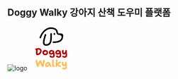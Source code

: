 <h2>Doggy Walky 강아지 산책 도우미 플랫폼</h2>

![logo](https://github.com/user-attachments/assets/0dc0694d-32ce-4f47-bc8f-5a9ade363306)
<svg width="100" height="100" viewBox="0 0 800 800" fill="none" xmlns="http://www.w3.org/2000/svg">
<path d="M146.32 523.8C141.16 523.8 136.84 522.24 133.36 519.12C129.88 515.88 127.24 511.5 125.44 505.98C123.64 500.46 122.74 494.1 122.74 486.9C122.74 475.86 122.8 465.36 122.92 455.4C123.16 445.32 123.58 435.06 124.18 424.62C124.42 420.78 125.5 418.08 127.42 416.52C129.46 414.96 132.88 414.18 137.68 414.18C141.4 414.18 144.58 415.38 147.22 417.78C149.98 420.06 151.42 422.88 151.54 426.24C151.78 431.88 151.78 437.88 151.54 444.24C151.42 450.6 151.24 457.14 151 463.86C150.76 470.46 150.64 477 150.64 483.48C150.64 487.32 151 490.8 151.72 493.92C152.44 496.92 153.88 500.16 156.04 503.64L136.96 499.32C146.8 497.88 155.5 495.48 163.06 492.12C170.62 488.64 176.92 484.56 181.96 479.88C187.12 475.08 190.96 469.8 193.48 464.04C196.12 458.28 197.44 452.4 197.44 446.4C197.44 441.36 196.48 437.04 194.56 433.44C192.76 429.84 189.76 427.08 185.56 425.16C181.48 423.24 176.14 422.28 169.54 422.28C163.9 422.28 159.04 422.64 154.96 423.36C150.88 424.08 147.28 424.98 144.16 426.06C141.16 427.02 138.4 427.86 135.88 428.58C133.36 429.3 130.9 429.66 128.5 429.66C124.3 429.66 120.76 428.82 117.88 427.14C115 425.46 112.84 423.3 111.4 420.66C109.96 418.02 109.24 415.26 109.24 412.38C109.24 410.34 109.78 408.36 110.86 406.44C112.06 404.4 113.98 403.02 116.62 402.3C119.62 401.34 123.16 400.44 127.24 399.6C131.32 398.64 135.7 397.8 140.38 397.08C145.06 396.24 149.8 395.58 154.6 395.1C159.52 394.62 164.26 394.38 168.82 394.38C180.94 394.38 191.26 396.66 199.78 401.22C208.3 405.66 214.72 411.72 219.04 419.4C223.48 426.96 225.7 435.54 225.7 445.14C225.7 454.14 224.14 462.66 221.02 470.7C217.9 478.62 213.64 485.88 208.24 492.48C202.96 498.96 196.9 504.54 190.06 509.22C183.22 513.9 176.02 517.5 168.46 520.02C161.02 522.54 153.64 523.8 146.32 523.8ZM292.532 524.16C282.092 524.16 272.852 522.06 264.812 517.86C256.772 513.66 250.412 507.9 245.732 500.58C241.172 493.14 238.892 484.68 238.892 475.2C238.892 469.08 240.212 463.2 242.852 457.56C245.492 451.92 248.912 446.88 253.112 442.44C257.432 438 262.172 434.52 267.332 432C272.492 429.36 277.532 428.04 282.452 428.04C284.492 428.04 286.412 428.4 288.212 429.12C290.132 429.72 291.632 430.74 292.712 432.18C293.792 433.5 294.332 435.36 294.332 437.76C294.332 442.08 293.432 445.86 291.632 449.1C289.952 452.34 286.412 454.86 281.012 456.66C278.372 457.86 275.912 459.42 273.632 461.34C271.472 463.26 269.732 465.48 268.412 468C267.092 470.52 266.432 473.16 266.432 475.92C266.432 482.76 268.712 488.28 273.272 492.48C277.832 496.68 283.952 498.78 291.632 498.78C298.112 498.78 303.392 496.68 307.472 492.48C311.552 488.28 313.592 482.7 313.592 475.74C313.592 469.74 311.852 464.94 308.372 461.34C304.892 457.62 300.332 455.76 294.692 455.76C291.932 455.76 289.592 456.48 287.672 457.92C285.872 459.36 283.772 461.28 281.372 463.68C279.692 465.48 278.192 466.92 276.872 468C275.552 469.08 274.232 469.92 272.912 470.52C271.712 471 270.152 471.24 268.232 471.24C266.072 471.24 264.152 470.4 262.472 468.72C260.912 467.04 260.132 463.86 260.132 459.18C260.132 455.82 261.032 452.4 262.832 448.92C264.752 445.44 267.212 442.26 270.212 439.38C273.332 436.5 276.812 434.22 280.652 432.54C284.492 430.74 288.332 429.84 292.172 429.84C302.372 429.84 311.072 431.7 318.272 435.42C325.592 439.02 331.172 444.18 335.012 450.9C338.852 457.62 340.772 465.6 340.772 474.84C340.772 484.2 338.612 492.6 334.292 500.04C330.092 507.48 324.332 513.36 317.012 517.68C309.812 522 301.652 524.16 292.532 524.16ZM420.544 568.8C409.864 568.8 401.164 567.9 394.444 566.1C387.844 564.3 382.744 562.02 379.144 559.26C375.544 556.5 373.024 553.5 371.584 550.26C370.264 547.02 369.604 543.96 369.604 541.08C369.604 536.52 370.924 532.56 373.564 529.2C376.204 525.96 379.684 524.34 384.004 524.34C387.004 524.34 389.104 524.94 390.304 526.14C391.624 527.34 392.284 529.02 392.284 531.18C392.284 533.22 393.064 535.08 394.624 536.76C396.304 538.56 399.124 539.94 403.084 540.9C407.044 541.98 412.264 542.52 418.744 542.52C424.504 542.52 428.464 541.08 430.624 538.2C432.784 535.44 433.864 531.36 433.864 525.96C433.864 521.4 433.564 517.32 432.964 513.72C432.364 510 431.644 506.46 430.804 503.1C429.964 499.62 429.124 496.02 428.284 492.3C427.444 488.46 426.724 484.26 426.124 479.7L436.564 481.14C435.004 487.14 432.604 492.18 429.364 496.26C426.244 500.34 422.644 503.64 418.564 506.16C414.484 508.56 410.284 510.3 405.964 511.38C401.644 512.34 397.444 512.82 393.364 512.82C385.564 512.82 378.844 511.44 373.204 508.68C367.684 505.92 363.364 501.9 360.244 496.62C357.244 491.34 355.744 484.98 355.744 477.54C355.744 470.58 357.064 464.1 359.704 458.1C362.344 452.1 365.884 446.88 370.324 442.44C374.884 437.88 380.104 434.34 385.984 431.82C391.864 429.18 398.044 427.86 404.524 427.86C411.004 427.86 416.164 429 420.004 431.28C423.844 433.56 426.544 436.44 428.104 439.92C429.784 443.4 430.624 447.06 430.624 450.9C430.624 453.9 429.964 456.36 428.644 458.28C427.324 460.2 425.944 461.16 424.504 461.16C422.824 461.16 421.444 460.8 420.364 460.08C419.404 459.36 418.444 458.52 417.484 457.56C416.524 456.6 415.324 455.76 413.884 455.04C412.564 454.32 410.764 453.96 408.484 453.96C404.524 453.96 400.564 455.04 396.604 457.2C392.764 459.36 389.524 462.12 386.884 465.48C384.244 468.72 382.924 472.14 382.924 475.74C382.924 478.74 383.764 481.08 385.444 482.76C387.244 484.44 389.884 485.28 393.364 485.28C399.604 485.28 405.124 483.96 409.924 481.32C414.724 478.68 418.504 474.66 421.264 469.26C424.144 463.74 425.584 456.84 425.584 448.56C425.584 444.96 426.124 442.32 427.204 440.64C428.404 438.96 430.444 438.12 433.324 438.12C438.964 438.12 443.164 439.62 445.924 442.62C448.684 445.62 450.184 448.92 450.424 452.52C451.024 459.6 451.924 465.96 453.124 471.6C454.324 477.24 455.524 482.76 456.724 488.16C457.924 493.44 458.944 499.2 459.784 505.44C460.744 511.68 461.224 519 461.224 527.4C461.224 540.24 457.684 550.32 450.604 557.64C443.524 565.08 433.504 568.8 420.544 568.8ZM538.318 568.8C527.638 568.8 518.938 567.9 512.218 566.1C505.618 564.3 500.518 562.02 496.918 559.26C493.318 556.5 490.798 553.5 489.358 550.26C488.038 547.02 487.378 543.96 487.378 541.08C487.378 536.52 488.698 532.56 491.338 529.2C493.978 525.96 497.458 524.34 501.778 524.34C504.778 524.34 506.878 524.94 508.078 526.14C509.398 527.34 510.058 529.02 510.058 531.18C510.058 533.22 510.838 535.08 512.398 536.76C514.078 538.56 516.898 539.94 520.858 540.9C524.818 541.98 530.038 542.52 536.518 542.52C542.278 542.52 546.238 541.08 548.398 538.2C550.558 535.44 551.638 531.36 551.638 525.96C551.638 521.4 551.338 517.32 550.738 513.72C550.138 510 549.418 506.46 548.578 503.1C547.738 499.62 546.898 496.02 546.058 492.3C545.218 488.46 544.498 484.26 543.898 479.7L554.338 481.14C552.778 487.14 550.378 492.18 547.138 496.26C544.018 500.34 540.418 503.64 536.338 506.16C532.258 508.56 528.058 510.3 523.738 511.38C519.418 512.34 515.218 512.82 511.138 512.82C503.338 512.82 496.618 511.44 490.978 508.68C485.458 505.92 481.138 501.9 478.018 496.62C475.018 491.34 473.518 484.98 473.518 477.54C473.518 470.58 474.838 464.1 477.478 458.1C480.118 452.1 483.658 446.88 488.098 442.44C492.658 437.88 497.878 434.34 503.758 431.82C509.638 429.18 515.818 427.86 522.298 427.86C528.778 427.86 533.938 429 537.778 431.28C541.618 433.56 544.318 436.44 545.878 439.92C547.558 443.4 548.398 447.06 548.398 450.9C548.398 453.9 547.738 456.36 546.418 458.28C545.098 460.2 543.718 461.16 542.278 461.16C540.598 461.16 539.218 460.8 538.138 460.08C537.178 459.36 536.218 458.52 535.258 457.56C534.298 456.6 533.098 455.76 531.658 455.04C530.338 454.32 528.538 453.96 526.258 453.96C523.258 453.96 520.258 454.62 517.258 455.94C514.258 457.14 511.498 458.82 508.978 460.98C506.578 463.02 504.598 465.36 503.038 468C501.478 470.52 500.698 473.1 500.698 475.74C500.698 478.74 501.538 481.08 503.218 482.76C505.018 484.44 507.658 485.28 511.138 485.28C517.378 485.28 522.898 483.96 527.698 481.32C532.498 478.68 536.278 474.66 539.038 469.26C541.918 463.74 543.358 456.84 543.358 448.56C543.358 444.96 543.898 442.32 544.978 440.64C546.178 438.96 548.218 438.12 551.098 438.12C556.738 438.12 560.938 439.62 563.698 442.62C566.458 445.62 567.958 448.92 568.198 452.52C568.798 459.6 569.698 465.96 570.898 471.6C572.098 477.24 573.298 482.76 574.498 488.16C575.698 493.44 576.718 499.2 577.558 505.44C578.518 511.68 578.998 519 578.998 527.4C578.998 540.24 575.458 550.32 568.378 557.64C561.298 565.08 551.278 568.8 538.318 568.8ZM642.077 568.98C631.757 568.98 623.417 567.9 617.057 565.74C610.817 563.7 606.257 560.82 603.377 557.1C600.497 553.5 599.057 549.36 599.057 544.68C599.057 541.32 599.897 538.74 601.577 536.94C603.377 535.14 605.897 534.24 609.137 534.24C611.177 534.24 612.977 534.54 614.537 535.14C616.217 535.86 618.137 536.7 620.297 537.66C622.457 538.62 625.157 539.4 628.397 540C631.637 540.72 635.897 541.08 641.177 541.08C645.377 541.08 648.677 540.36 651.077 538.92C653.597 537.48 655.397 535.38 656.477 532.62C657.677 529.98 658.277 526.74 658.277 522.9C658.277 518.46 658.157 514.5 657.917 511.02C657.797 507.42 657.677 503.88 657.557 500.4C657.437 496.92 657.257 493.26 657.017 489.42C656.897 485.58 656.837 481.26 656.837 476.46L665.297 482.76C662.777 488.28 660.077 492.84 657.197 496.44C654.317 499.92 651.377 502.68 648.377 504.72C645.377 506.64 642.377 507.96 639.377 508.68C636.497 509.4 633.797 509.76 631.277 509.76C623.237 509.76 616.277 508.08 610.397 504.72C604.637 501.24 600.197 495.84 597.077 488.52C593.957 481.2 592.397 471.78 592.397 460.26C592.397 451.38 592.997 444.72 594.197 440.28C595.397 435.72 597.077 432.66 599.237 431.1C601.517 429.54 604.157 428.76 607.157 428.76C611.117 428.76 614.237 429.48 616.517 430.92C618.917 432.24 620.657 434.1 621.737 436.5C622.817 438.78 623.357 441.36 623.357 444.24C623.237 448.32 622.877 452.58 622.277 457.02C621.797 461.34 621.497 465.42 621.377 469.26C621.377 473.1 621.917 476.22 622.997 478.62C624.197 481.02 626.417 482.22 629.657 482.22C634.097 482.22 637.997 480.3 641.357 476.46C644.717 472.5 647.417 467.28 649.457 460.8C651.617 454.2 653.117 447.12 653.957 439.56C654.437 435.72 655.397 433.02 656.837 431.46C658.397 429.78 660.977 428.94 664.577 428.94C666.977 428.94 669.197 429.42 671.237 430.38C673.277 431.22 675.077 432.48 676.637 434.16C678.197 435.84 679.337 438 680.057 440.64C680.777 443.28 680.957 446.4 680.597 450C679.877 456 679.577 461.34 679.697 466.02C679.817 470.58 680.117 474.9 680.597 478.98C681.077 482.94 681.617 487.02 682.217 491.22C682.937 495.3 683.537 499.92 684.017 505.08C684.497 510.12 684.737 516.06 684.737 522.9C684.737 530.7 683.657 537.48 681.497 543.24C679.337 549.12 676.337 553.92 672.497 557.64C668.777 561.48 664.277 564.3 658.997 566.1C653.837 568.02 648.197 568.98 642.077 568.98Z" fill="#AC0000"/>
<path d="M246.44 737.16C243.68 737.16 241.1 736.74 238.7 735.9C236.3 735.06 234.02 733.74 231.86 731.94C229.82 730.02 227.6 727.5 225.2 724.38C222.8 721.02 220.64 717.18 218.72 712.86C216.8 708.54 215 703.98 213.32 699.18C211.76 694.38 210.26 689.46 208.82 684.42C207.38 679.38 205.94 674.58 204.5 670.02C203.06 665.34 201.5 661.02 199.82 657.06C198.14 653.1 196.28 649.86 194.24 647.34L203.24 650.22C199.76 654.3 196.46 659.04 193.34 664.44C190.34 669.84 187.52 675.78 184.88 682.26C182.24 688.62 179.84 695.46 177.68 702.78C175.64 709.98 173.78 717.36 172.1 724.92C171.14 728.76 169.52 731.64 167.24 733.56C165.08 735.48 161.96 736.44 157.88 736.44C156.32 736.44 154.52 736.08 152.48 735.36C150.56 734.76 148.58 733.38 146.54 731.22C144.62 728.94 142.76 725.58 140.96 721.14C138.56 715.38 136.22 709.26 133.94 702.78C131.78 696.3 129.74 689.64 127.82 682.8C126.02 675.84 124.4 668.82 122.96 661.74C121.52 654.66 120.26 647.64 119.18 640.68C118.22 633.6 117.5 626.82 117.02 620.34C116.78 616.62 117.68 613.44 119.72 610.8C121.76 608.16 125.42 606.84 130.7 606.84C136.22 606.84 140.36 608.7 143.12 612.42C145.88 616.02 147.44 620.46 147.8 625.74C148.16 631.38 148.7 636.9 149.42 642.3C150.14 647.7 150.98 653.04 151.94 658.32C152.9 663.48 154.04 668.7 155.36 673.98C156.8 679.26 158.48 684.72 160.4 690.36L154.46 692.34C156.62 683.58 159.08 675.36 161.84 667.68C164.72 660 167.9 652.92 171.38 646.44C174.98 639.84 178.88 634.08 183.08 629.16C186.08 625.56 189.26 622.68 192.62 620.52C195.98 618.36 200 617.28 204.68 617.28C208.4 617.28 211.64 618.54 214.4 621.06C217.28 623.46 220.16 627.84 223.04 634.2C224.84 638.16 226.4 642.9 227.72 648.42C229.04 653.94 230.48 659.7 232.04 665.7C233.6 671.58 235.34 677.34 237.26 682.98C239.3 688.5 241.88 693.36 245 697.56L235.64 698.1C237.32 693.42 238.76 688.26 239.96 682.62C241.16 676.86 242.24 670.92 243.2 664.8C244.16 658.68 245.12 652.68 246.08 646.8C247.04 640.92 248 635.52 248.96 630.6C249.92 625.68 251.12 621.6 252.56 618.36C254.24 614.16 256.22 611.22 258.5 609.54C260.9 607.74 263.9 606.84 267.5 606.84C272.06 606.84 275.48 608.04 277.76 610.44C280.04 612.84 281.3 615.96 281.54 619.8C281.78 623.64 281.24 627.78 279.92 632.22C278.48 637.38 277.1 643.08 275.78 649.32C274.58 655.56 273.38 662.16 272.18 669.12C270.98 675.96 269.72 682.86 268.4 689.82C267.08 696.66 265.58 703.32 263.9 709.8C262.34 716.16 260.48 722.04 258.32 727.44C256.76 731.28 254.9 733.86 252.74 735.18C250.7 736.5 248.6 737.16 246.44 737.16ZM318.818 736.8C312.578 736.8 307.118 735.66 302.438 733.38C297.758 730.98 294.098 727.68 291.458 723.48C288.818 719.16 287.498 714.18 287.498 708.54C287.498 702.42 288.518 696.18 290.558 689.82C292.598 683.46 295.418 677.4 299.018 671.64C302.618 665.88 306.758 660.72 311.438 656.16C316.238 651.6 321.338 648 326.738 645.36C332.138 642.72 337.598 641.4 343.118 641.4C347.558 641.4 351.338 642.84 354.458 645.72C357.578 648.6 359.138 652.68 359.138 657.96C359.138 659.88 358.598 661.38 357.518 662.46C356.438 663.54 355.058 664.26 353.378 664.62C345.698 665.82 338.918 668.82 333.038 673.62C327.158 678.3 322.538 683.94 319.178 690.54C315.818 697.02 314.138 703.8 314.138 710.88C314.138 712.92 314.258 714.84 314.498 716.64C314.858 718.32 315.518 720.48 316.478 723.12L304.238 704.76C307.118 706.92 309.638 708.42 311.798 709.26C314.078 709.98 316.718 710.34 319.718 710.34C325.838 710.34 331.538 706.56 336.818 699C342.098 691.32 345.878 680.1 348.158 665.34C348.518 662.46 349.778 660.24 351.938 658.68C354.098 657 356.558 656.16 359.318 656.16C363.998 656.16 367.958 657.42 371.198 659.94C374.438 662.46 376.718 665.58 378.038 669.3C380.078 674.82 381.938 679.98 383.618 684.78C385.418 689.46 387.518 694.02 389.918 698.46C392.438 702.78 395.798 707.28 399.998 711.96C401.558 713.76 402.338 716.04 402.338 718.8C402.458 721.44 401.978 724.14 400.898 726.9C399.818 729.54 398.198 731.76 396.038 733.56C393.998 735.36 391.478 736.26 388.478 736.26C386.318 736.26 384.578 735.84 383.258 735C381.938 734.28 380.798 733.32 379.838 732.12C377.198 729 374.858 725.94 372.818 722.94C370.778 719.82 368.858 716.58 367.058 713.22C365.378 709.74 363.758 705.9 362.198 701.7C360.758 697.38 359.258 692.4 357.698 686.76L367.238 686.04C364.958 695.64 362.018 703.68 358.418 710.16C354.818 716.64 350.858 721.86 346.538 725.82C342.338 729.78 337.838 732.6 333.038 734.28C328.358 735.96 323.618 736.8 318.818 736.8ZM443.879 736.98C441.479 736.98 438.899 736.62 436.139 735.9C433.379 735.18 430.619 733.74 427.859 731.58C425.219 729.3 422.759 726 420.479 721.68C418.319 717.36 416.579 711.66 415.259 704.58C414.059 697.5 413.459 688.62 413.459 677.94C413.459 668.82 413.639 660.42 413.999 652.74C414.479 644.94 415.139 637.56 415.979 630.6C416.819 623.52 417.779 616.62 418.859 609.9C419.579 605.7 420.899 602.7 422.819 600.9C424.859 599.1 427.559 598.2 430.919 598.2C435.599 598.2 439.199 599.94 441.719 603.42C444.239 606.78 445.499 612.24 445.499 619.8C445.499 623.4 445.259 627.24 444.779 631.32C444.419 635.4 443.939 639.9 443.339 644.82C442.859 649.62 442.379 655.08 441.899 661.2C441.539 667.2 441.359 673.98 441.359 681.54C441.359 688.02 441.539 693.18 441.899 697.02C442.259 700.74 442.739 703.56 443.339 705.48C443.939 707.4 444.599 708.66 445.319 709.26C446.159 709.86 447.059 710.16 448.019 710.16C448.979 710.16 449.759 710.1 450.359 709.98C451.079 709.86 451.679 709.74 452.159 709.62C452.759 709.5 453.359 709.44 453.959 709.44C457.319 709.44 459.599 710.46 460.799 712.5C462.119 714.42 462.779 716.94 462.779 720.06C462.779 725.22 460.979 729.36 457.379 732.48C453.779 735.48 449.279 736.98 443.879 736.98ZM561.365 736.26C556.925 736.26 551.945 735.36 546.425 733.56C540.905 731.76 535.385 729.36 529.865 726.36C524.345 723.24 519.305 719.82 514.745 716.1C510.185 712.38 506.465 708.6 503.585 704.76C500.825 700.8 499.445 697.14 499.445 693.78C499.445 688.86 500.885 683.94 503.765 679.02C506.645 673.98 510.425 669.24 515.105 664.8C519.785 660.24 524.765 656.22 530.045 652.74C535.445 649.14 540.665 646.32 545.705 644.28C550.745 642.24 555.065 641.22 558.665 641.22C563.225 641.22 566.825 642.36 569.465 644.64C572.225 646.92 573.605 650.22 573.605 654.54C573.605 657.9 572.705 660.72 570.905 663C569.105 665.16 565.505 667.02 560.105 668.58C555.665 670.02 551.525 671.7 547.685 673.62C543.965 675.54 540.725 677.52 537.965 679.56C535.205 681.48 533.045 683.34 531.485 685.14C530.045 686.94 529.325 688.38 529.325 689.46C529.325 690.9 530.345 692.82 532.385 695.22C534.545 697.5 537.965 699.9 542.645 702.42C547.445 704.82 553.865 707.04 561.905 709.08C566.465 710.16 569.645 712.08 571.445 714.84C573.245 717.6 574.145 720.48 574.145 723.48C574.145 727.32 573.065 730.44 570.905 732.84C568.865 735.12 565.685 736.26 561.365 736.26ZM492.965 736.8C490.205 736.8 487.505 736.14 484.865 734.82C482.345 733.38 480.245 730.8 478.565 727.08C477.005 723.24 476.225 717.9 476.225 711.06C476.225 706.38 476.645 700.32 477.485 692.88C478.325 685.32 479.165 676.86 480.005 667.5C480.965 658.14 481.625 648.54 481.985 638.7C482.225 634.14 482.285 630.36 482.165 627.36C482.165 624.36 482.105 621.9 481.985 619.98C481.865 617.94 481.745 616.2 481.625 614.76C481.505 613.32 481.445 611.94 481.445 610.62C481.565 606.78 482.645 603.78 484.685 601.62C486.845 599.34 489.785 598.2 493.505 598.2C497.345 598.2 500.525 599.46 503.045 601.98C505.565 604.38 507.365 608.4 508.445 614.04C509.525 619.68 509.945 627.24 509.705 636.72C509.345 642.12 508.865 647.16 508.265 651.84C507.785 656.52 507.245 661.02 506.645 665.34C506.165 669.54 505.625 673.62 505.025 677.58C504.425 681.42 503.945 685.26 503.585 689.1C503.225 692.82 503.045 696.54 503.045 700.26C503.045 705.18 503.165 709.5 503.405 713.22C503.765 716.82 503.945 720.54 503.945 724.38C503.945 728.7 502.985 731.88 501.065 733.92C499.265 735.84 496.565 736.8 492.965 736.8ZM638.166 781.98C627.846 781.98 619.506 780.9 613.146 778.74C606.906 776.7 602.346 773.82 599.466 770.1C596.586 766.5 595.146 762.36 595.146 757.68C595.146 754.32 595.986 751.74 597.666 749.94C599.466 748.14 601.986 747.24 605.226 747.24C607.266 747.24 609.066 747.54 610.626 748.14C612.306 748.86 614.226 749.7 616.386 750.66C618.546 751.62 621.246 752.4 624.486 753C627.726 753.72 631.986 754.08 637.266 754.08C641.466 754.08 644.766 753.36 647.166 751.92C649.686 750.48 651.486 748.38 652.566 745.62C653.766 742.98 654.366 739.74 654.366 735.9C654.366 731.46 654.246 727.5 654.006 724.02C653.886 720.42 653.766 716.88 653.646 713.4C653.526 709.92 653.346 706.26 653.106 702.42C652.986 698.58 652.926 694.26 652.926 689.46L661.386 695.76C658.866 701.28 656.166 705.84 653.286 709.44C650.406 712.92 647.466 715.68 644.466 717.72C641.466 719.64 638.466 720.96 635.466 721.68C632.586 722.4 629.886 722.76 627.366 722.76C619.326 722.76 612.366 721.08 606.486 717.72C600.726 714.24 596.286 708.84 593.166 701.52C590.046 694.2 588.486 684.78 588.486 673.26C588.486 664.38 589.086 657.72 590.286 653.28C591.486 648.72 593.166 645.66 595.326 644.1C597.606 642.54 600.246 641.76 603.246 641.76C607.206 641.76 610.326 642.48 612.606 643.92C615.006 645.24 616.746 647.1 617.826 649.5C618.906 651.78 619.446 654.36 619.446 657.24C619.326 661.32 618.966 665.58 618.366 670.02C617.886 674.34 617.586 678.42 617.466 682.26C617.466 686.1 618.006 689.22 619.086 691.62C620.286 694.02 622.506 695.22 625.746 695.22C630.186 695.22 634.086 693.3 637.446 689.46C640.806 685.5 643.506 680.28 645.546 673.8C647.706 667.2 649.206 660.12 650.046 652.56C650.526 648.72 651.486 646.02 652.926 644.46C654.486 642.78 657.066 641.94 660.666 641.94C663.066 641.94 665.286 642.42 667.326 643.38C669.366 644.22 671.166 645.48 672.726 647.16C674.286 648.84 675.426 651 676.146 653.64C676.866 656.28 677.046 659.4 676.686 663C675.966 669 675.666 674.34 675.786 679.02C675.906 683.58 676.206 687.9 676.686 691.98C677.166 695.94 677.706 700.02 678.306 704.22C679.026 708.3 679.626 712.92 680.106 718.08C680.586 723.12 680.826 729.06 680.826 735.9C680.826 743.7 679.746 750.48 677.586 756.24C675.426 762.12 672.426 766.92 668.586 770.64C664.866 774.48 660.366 777.3 655.086 779.1C649.926 781.02 644.286 781.98 638.166 781.98Z" fill="#FFBD59"/>
<path d="M201 202.886C240.755 92.7161 330.898 5.22459 443.408 39.5637C521.916 63.5256 488.981 108.178 519.489 137.534C536.702 150.776 583.434 133.002 595.521 149.535C606.207 164.157 598.486 190.834 595.521 208.345C583.824 277.392 504.672 287.556 437.611 287.556" stroke="black" stroke-width="28" stroke-linecap="round" stroke-linejoin="round"/>
<path d="M599.413 174.857C593.886 164.369 581.273 154.562 566.08 146.286" stroke="black" stroke-width="28" stroke-linecap="round" stroke-linejoin="round"/>
<path d="M293.448 154.572C289.457 176.299 227.941 324.291 291.627 336.899C409.902 353.794 395.706 219.256 395.706 135.175" stroke="black" stroke-width="28" stroke-linecap="round" stroke-linejoin="round"/>
<path d="M454.968 133.588V141.524" stroke="black" stroke-width="28" stroke-linecap="round" stroke-linejoin="round"/>
</svg>
